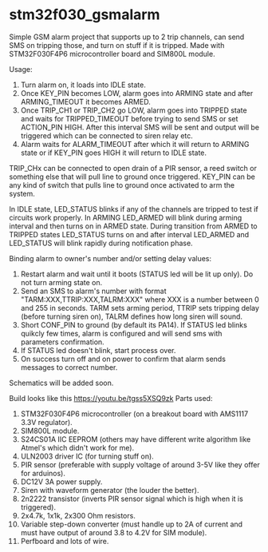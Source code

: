 # stm32f030_gsmalarm

Simple GSM alarm project that supports up to 2 trip channels, can send SMS on tripping those, and turn on stuff if it is tripped.
Made with STM32F030F4P6 microcontroller board and SIM800L module.

Usage:
1. Turn alarm on, it loads into IDLE state.
2. Once KEY_PIN becomes LOW, alarm goes into ARMING state and after ARMING_TIMEOUT it becomes ARMED.
3. Once TRIP_CH1 or TRIP_CH2 go LOW, alarm goes into TRIPPED state and waits for TRIPPED_TIMEOUT before trying to send SMS or set ACTION_PIN HIGH. After this interval SMS will be sent and output will be triggered which can be connected to siren relay etc.
4. Alarm waits for ALARM_TIMEOUT after which it will return to ARMING state or if KEY_PIN goes HIGH it will return to IDLE state.

TRIP_CHx can be connected to open drain of a PIR sensor, a reed switch or something else that will pull line to ground once triggered.
KEY_PIN can be any kind of switch that pulls line to ground once activated to arm the system.

In IDLE state, LED_STATUS blinks if any of the channels are tripped to test if circuits work properly. In ARMING LED_ARMED will blink during arming interval and then turns on in ARMED state. During transition from ARMED to TRIPPED states LED_STATUS turns on and after interval LED_ARMED and LED_STATUS will blink rapidly during notification phase.

Binding alarm to owner's number and/or setting delay values:
1. Restart alarm and wait until it boots (STATUS led will be lit up only). Do not turn arming state on.
2. Send an SMS to alarm's number with format "TARM:XXX,TTRIP:XXX,TALRM:XXX" where XXX is a number between 0 and 255 in seconds. TARM sets arming period, TTRIP sets tripping delay (before turning siren on), TALRM defines how long siren will sound.
3. Short CONF_PIN to ground (by default its PA14). If STATUS led blinks quikcly few times, alarm is configured and will send sms with parameters confirmation.
4. If STATUS led doesn't blink, start process over.
5. On success turn off and on power to confirm that alarm sends messages to correct number.

Schematics will be added soon.

Build looks like this https://youtu.be/tgss5XSQ9zk
Parts used: 
1. STM32F030F4P6 microcontroller (on a breakout board with AMS1117 3.3V regulator).
2. SIM800L module.
3. S24CS01A IIC EEPROM (others may have different write algorithm like Atmel's which didn't work for me).
4. ULN2003 driver IC (for turning stuff on).
5. PIR sensor (preferable with supply voltage of around 3-5V like they offer for arduinos).
6. DC12V 3A power supply.
7. Siren with waveform generator (the louder the better).
8. 2n2222 transistor (inverts PIR sensor signal which is high when it is triggered).
9. 2x4.7k, 1x1k, 2x300 Ohm resistors.
10. Variable step-down converter (must handle up to 2A of current and must have output of around 3.8 to 4.2V for SIM module).
11. Perfboard and lots of wire.
